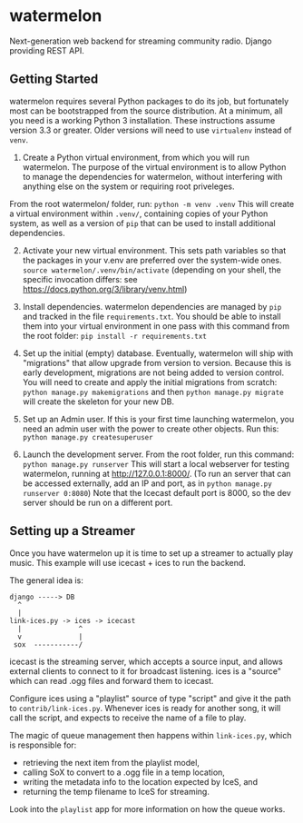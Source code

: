 # watermelon
Next-generation web backend for streaming community radio.
Django providing REST API.

## Getting Started
watermelon requires several Python packages to do its job, but fortunately most
can be bootstrapped from the source distribution.  At a minimum, all you need
is a working Python 3 installation.  These instructions assume version 3.3 or
greater.  Older versions will need to use `virtualenv` instead of `venv`.

1. Create a Python virtual environment, from which you will run watermelon.
  The purpose of the virtual environment is to allow Python to manage the
  dependencies for watermelon, without interfering with anything else on the
  system or requiring root priveleges.

  From the root watermelon/ folder, run:
  `python -m venv .venv`
  This will create a virtual environment within `.venv/`, containing copies of
  your Python system, as well as a version of `pip` that can be used to install
  additional dependencies.

2. Activate your new virtual environment.  This sets path variables so that the
  packages in your v.env are preferred over the system-wide ones.
  `source watermelon/.venv/bin/activate`
  (depending on your shell, the specific invocation differs: see
    https://docs.python.org/3/library/venv.html)

3. Install dependencies.  watermelon dependencies are managed by `pip` and
  tracked in the file `requirements.txt`.  You should be able to install them
  into your virtual environment in one pass with this command from the root
  folder:
  `pip install -r requirements.txt`

4. Set up the initial (empty) database.  Eventually, watermelon will ship with
  "migrations" that allow upgrade from version to version.  Because this is
  early development, migrations are not being added to version control.  You
  will need to create and apply the initial migrations from scratch:
  `python manage.py makemigrations` and then `python manage.py migrate` will
  create the skeleton for your new DB.

5. Set up an Admin user.  If this is your first time launching watermelon, you
  need an admin user with the power to create other objects.  Run this:
  `python manage.py createsuperuser`

6. Launch the development server.  From the root folder, run this command:
  `python manage.py runserver`
  This will start a local webserver for testing watermelon, running at
  http://127.0.0.1:8000/.  (To run an server that can be accessed externally,
  add an IP and port, as in `python manage.py runserver 0:8080`)
  Note that the Icecast default port is 8000, so the dev server should be run
  on a different port.

## Setting up a Streamer
Once you have watermelon up it is time to set up a streamer to actually play music.
This example will use icecast + ices to run the backend.

The general idea is:

    django -----> DB
      ^
      |
    link-ices.py -> ices -> icecast
      |              ^
      v              |
     sox  -----------/

icecast is the streaming server, which accepts a source input, and allows
external clients to connect to it for broadcast listening.  ices is a "source"
which can read .ogg files and forward them to icecast.

Configure ices using a "playlist" source of type "script" and give it the path
to `contrib/link-ices.py`.  Whenever ices is ready for another song, it will
call the script, and expects to receive the name of a file to play.

The magic of queue management then happens within `link-ices.py`, which is
responsible for:
* retrieving the next item from the playlist model,
* calling SoX to convert to a .ogg file in a temp location,
* writing the metadata info to the location expected by IceS, and
* returning the temp filename to IceS for streaming.

Look into the `playlist` app for more information on how the queue works.

